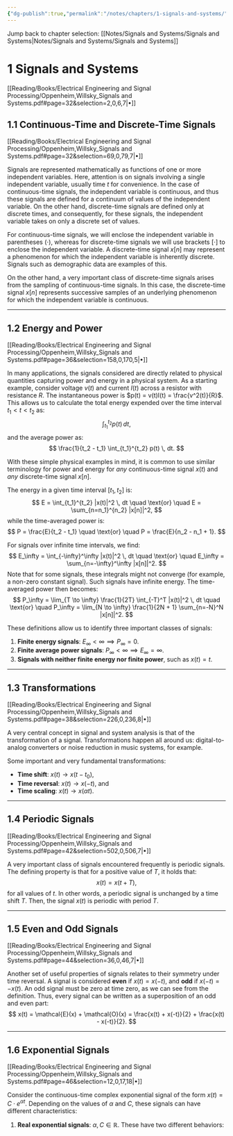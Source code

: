 ```yaml
---
{"dg-publish":true,"permalink":"/notes/chapters/1-signals-and-systems/","hide":"true","updated":"2025-01-28T17:49:19.000+01:00"}
---
```


Jump back to chapter selection: [[Notes/Signals and Systems/Signals and Systems\|Notes/Signals and Systems/Signals and Systems]]

# 1 Signals and Systems

[[Reading/Books/Electrical Engineering and Signal Processing/Oppenheim,Willsky_Signals and Systems.pdf#page=32&selection=2,0,6,7|•]]

## 1.1 Continuous-Time and Discrete-Time Signals 
[[Reading/Books/Electrical Engineering and Signal Processing/Oppenheim,Willsky_Signals and Systems.pdf#page=32&selection=69,0,79,7|•]]

Signals are represented mathematically as functions of one or more independent variables. Here, attention is on signals involving a single independent variable, usually time $t$ for convenience. In the case of continuous-time signals, the independent variable is continuous, and thus these signals are defined for a continuum of values of the independent variable. On the other hand, discrete-time signals are defined only at discrete times, and consequently, for these signals, the independent variable takes on only a discrete set of values. 

For continuous-time signals, we will enclose the independent variable in parentheses $(\cdot)$, whereas for discrete-time signals we will use brackets $[\cdot]$ to enclose the independent variable. A discrete-time signal $x[n]$ may represent a phenomenon for which the independent variable is inherently discrete. Signals such as demographic data are examples of this. 

On the other hand, a very important class of discrete-time signals arises from the sampling of continuous-time signals. In this case, the discrete-time signal $x[n]$ represents successive samples of an underlying phenomenon for which the independent variable is continuous. 

--- 
## 1.2 Energy and Power 
[[Reading/Books/Electrical Engineering and Signal Processing/Oppenheim,Willsky_Signals and Systems.pdf#page=36&selection=158,0,170,5|•]]

In many applications, the signals considered are directly related to physical quantities capturing power and energy in a physical system. As a starting example, consider voltage $v(t)$ and current $I(t)$ across a resistor with resistance $R$. The instantaneous power is $p(t) = v(t)I(t) = \frac{v^2(t)}{R}$. This allows us to calculate the total energy expended over the time interval $t_1 < t < t_2$ as: 
$$
\int_{t_1}^{t_2} p(t) \, dt,
$$
and the average power as:
$$
\frac{1}{t_2 - t_1} \int_{t_1}^{t_2} p(t) \, dt.
$$

With these simple physical examples in mind, it is common to use similar terminology for power and energy for *any* continuous-time signal $x(t)$ and *any* discrete-time signal $x[n]$. 

The energy in a given time interval $[t_1, t_2]$ is:
$$
E = \int_{t_1}^{t_2} |x(t)|^2 \, dt \quad \text{or} \quad E = \sum_{n=n_1}^{n_2} |x[n]|^2,
$$
while the time-averaged power is:
$$
P = \frac{E}{t_2 - t_1} \quad \text{or} \quad P = \frac{E}{n_2 - n_1 + 1}.
$$

For signals over infinite time intervals, we find:
$$
E_\infty = \int_{-\infty}^\infty |x(t)|^2 \, dt \quad \text{or} \quad E_\infty = \sum_{n=-\infty}^\infty |x[n]|^2.
$$
Note that for some signals, these integrals might not converge (for example, a non-zero constant signal). Such signals have infinite energy. The time-averaged power then becomes:
$$
P_\infty = \lim_{T \to \infty} \frac{1}{2T} \int_{-T}^T |x(t)|^2 \, dt \quad \text{or} \quad P_\infty = \lim_{N \to \infty} \frac{1}{2N + 1} \sum_{n=-N}^N |x[n]|^2.
$$

These definitions allow us to identify three important classes of signals:
1. **Finite energy signals**: $E_\infty < \infty \implies P_\infty = 0.$
2. **Finite average power signals**: $P_\infty < \infty \implies E_\infty = \infty.$
3. **Signals with neither finite energy nor finite power**, such as $x(t) = t$.

---
## 1.3 Transformations 
[[Reading/Books/Electrical Engineering and Signal Processing/Oppenheim,Willsky_Signals and Systems.pdf#page=38&selection=226,0,236,8|•]]

A very central concept in signal and system analysis is that of the transformation of a signal. Transformations happen all around us: digital-to-analog converters or noise reduction in music systems, for example. 

Some important and very fundamental transformations:
- **Time shift**: $x(t) \to x(t - t_0)$,
- **Time reversal**: $x(t) \to x(-t)$, and
- **Time scaling**: $x(t) \to x(\alpha t)$.

---
## 1.4 Periodic Signals 
[[Reading/Books/Electrical Engineering and Signal Processing/Oppenheim,Willsky_Signals and Systems.pdf#page=42&selection=502,0,506,7|•]]

A very important class of signals encountered frequently is periodic signals. The defining property is that for a positive value of $T$, it holds that:
$$
x(t) = x(t + T),
$$
for all values of $t$. In other words, a periodic signal is unchanged by a time shift $T$. Then, the signal $x(t)$ is periodic with period $T$. 

---
## 1.5 Even and Odd Signals 
[[Reading/Books/Electrical Engineering and Signal Processing/Oppenheim,Willsky_Signals and Systems.pdf#page=44&selection=36,0,46,7|•]]

Another set of useful properties of signals relates to their symmetry under time reversal. A signal is considered **even** if $x(t) = x(-t)$, and **odd** if $x(-t) = -x(t)$. An odd signal must be zero at time zero, as we can see from the definition. Thus, every signal can be written as a superposition of an odd and even part:
$$
x(t) = \mathcal{E}(x) + \mathcal{O}(x) = \frac{x(t) + x(-t)}{2} + \frac{x(t) - x(-t)}{2}.
$$

---
## 1.6 Exponential Signals 
[[Reading/Books/Electrical Engineering and Signal Processing/Oppenheim,Willsky_Signals and Systems.pdf#page=46&selection=12,0,17,18|•]]

Consider the continuous-time complex exponential signal of the form $x(t) = C \cdot e^{\alpha t}$. Depending on the values of $\alpha$ and $C$, these signals can have different characteristics:
1. **Real exponential signals**: $\alpha, C \in \mathbb{R}$. These have two different behaviors: